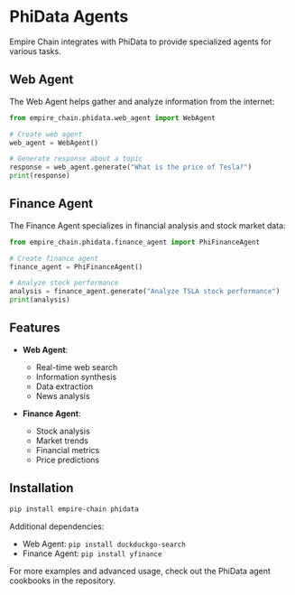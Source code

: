 # PhiData Agents

Empire Chain integrates with PhiData to provide specialized agents for various tasks.

## Web Agent

The Web Agent helps gather and analyze information from the internet:

```python
from empire_chain.phidata.web_agent import WebAgent

# Create web agent
web_agent = WebAgent()

# Generate response about a topic
response = web_agent.generate("What is the price of Tesla?")
print(response)
```

## Finance Agent

The Finance Agent specializes in financial analysis and stock market data:

```python
from empire_chain.phidata.finance_agent import PhiFinanceAgent

# Create finance agent
finance_agent = PhiFinanceAgent()

# Analyze stock performance
analysis = finance_agent.generate("Analyze TSLA stock performance")
print(analysis)
```

## Features

- **Web Agent**:
  - Real-time web search
  - Information synthesis
  - Data extraction
  - News analysis

- **Finance Agent**:
  - Stock analysis
  - Market trends
  - Financial metrics
  - Price predictions

## Installation

```bash
pip install empire-chain phidata
```

Additional dependencies:
- Web Agent: `pip install duckduckgo-search`
- Finance Agent: `pip install yfinance`

For more examples and advanced usage, check out the PhiData agent cookbooks in the repository. 